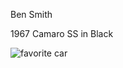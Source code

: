 Ben Smith

1967 Camaro SS in Black

![favorite car](http://www.atlasmusclecars.com/amc/files/photos/new14677506531.jpg)
